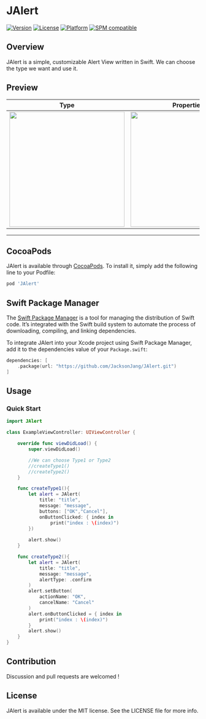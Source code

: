 # JAlert

[![Version](https://img.shields.io/cocoapods/v/JAlert.svg?style=flat)](https://cocoapods.org/pods/JAlert)
[![License](https://img.shields.io/cocoapods/l/JAlert.svg?style=flat)](https://cocoapods.org/pods/JAlert)
[![Platform](https://img.shields.io/cocoapods/p/JAlert.svg?style=flat)](https://cocoapods.org/pods/JAlert)
[![SPM compatible](https://img.shields.io/badge/SPM-compatible-FF9966.svg?style=plastic)](https://swift.org/package-manager/)

## Overview

JAlert is a simple, customizable Alert View written in Swift.
We can choose the type we want and use it.

## Preview
| Type | Properties |
|---|---|
| <img src="https://gist.githubusercontent.com/JacksonJang/050927a21f291ad4d65cac0e2df4b4c9/raw/5b60cf21ac58bc87ac81adc1e245071092570ab9/Demo1.gif"  width="300"> | <img src="https://gist.githubusercontent.com/JacksonJang/050927a21f291ad4d65cac0e2df4b4c9/raw/5b60cf21ac58bc87ac81adc1e245071092570ab9/Demo2.gif"  width="300"> | <img src="https://user-images.githubusercontent.com/138476/153866283-9b2718c3-9e33-43ca-94ee-5e0e3add2d25.PNG"  width="300"> |

---
## CocoaPods

JAlert is available through [CocoaPods](https://cocoapods.org). To install
it, simply add the following line to your Podfile:

```ruby
pod 'JAlert'
```

## Swift Package Manager

The [Swift Package Manager](https://swift.org/package-manager/) is a tool for managing the distribution of Swift code. It’s integrated with the Swift build system to automate the process of downloading, compiling, and linking dependencies.

To integrate JAlert into your Xcode project using Swift Package Manager, add it to the dependencies value of your `Package.swift`:

```swift
dependencies: [
    .package(url: "https://github.com/JacksonJang/JAlert.git")
]
```

## Usage
### Quick Start

```swift
import JAlert

class ExampleViewController: UIViewController {

    override func viewDidLoad() {
        super.viewDidLoad()

        //We can choose Type1 or Type2
        //createType1()
        //createType2()
    }

    func createType1(){
        let alert = JAlert(
            title: "title", 
            message: "message", 
            buttons: ["OK","Cancel"], 
            onButtonClicked: { index in
                print("index : \(index)")
        })
        
        alert.show()
    }

    func createType2(){
        let alert = JAlert(
            title: "title", 
            message: "message", 
            alertType: .confirm
        )
        alert.setButton(
            actionName: "OK",
            cancelName: "Cancel"
        )
        alert.onButtonClicked = { index in
            print("index : \(index)")
        }
        alert.show()
    }
}
```

## Contribution

Discussion and pull requests are welcomed !

## License

JAlert is available under the MIT license. See the LICENSE file for more info.



